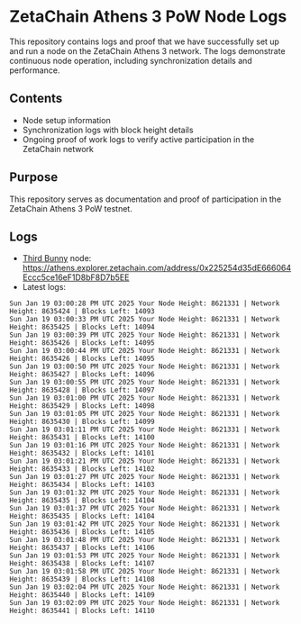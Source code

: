 # ZetaChain Athens 3 PoW Node Logs
This repository contains logs and proof that we have successfully set up and run a node on the ZetaChain Athens 3 network. The logs demonstrate continuous node operation, including synchronization details and performance.

## Contents
- Node setup information
- Synchronization logs with block height details
- Ongoing proof of work logs to verify active participation in the ZetaChain network

## Purpose
This repository serves as documentation and proof of participation in the ZetaChain Athens 3 PoW testnet.

## Logs

- [Third Bunny](https://thirdbunny.xyz/) node: https://athens.explorer.zetachain.com/address/0x225254d35dE666064Eccc5ce16eF1D8bF8D7b5EE
- Latest logs:
```
Sun Jan 19 03:00:28 PM UTC 2025 Your Node Height: 8621331 | Network Height: 8635424 | Blocks Left: 14093
Sun Jan 19 03:00:33 PM UTC 2025 Your Node Height: 8621331 | Network Height: 8635425 | Blocks Left: 14094
Sun Jan 19 03:00:39 PM UTC 2025 Your Node Height: 8621331 | Network Height: 8635426 | Blocks Left: 14095
Sun Jan 19 03:00:44 PM UTC 2025 Your Node Height: 8621331 | Network Height: 8635426 | Blocks Left: 14095
Sun Jan 19 03:00:50 PM UTC 2025 Your Node Height: 8621331 | Network Height: 8635427 | Blocks Left: 14096
Sun Jan 19 03:00:55 PM UTC 2025 Your Node Height: 8621331 | Network Height: 8635428 | Blocks Left: 14097
Sun Jan 19 03:01:00 PM UTC 2025 Your Node Height: 8621331 | Network Height: 8635429 | Blocks Left: 14098
Sun Jan 19 03:01:05 PM UTC 2025 Your Node Height: 8621331 | Network Height: 8635430 | Blocks Left: 14099
Sun Jan 19 03:01:11 PM UTC 2025 Your Node Height: 8621331 | Network Height: 8635431 | Blocks Left: 14100
Sun Jan 19 03:01:16 PM UTC 2025 Your Node Height: 8621331 | Network Height: 8635432 | Blocks Left: 14101
Sun Jan 19 03:01:21 PM UTC 2025 Your Node Height: 8621331 | Network Height: 8635433 | Blocks Left: 14102
Sun Jan 19 03:01:27 PM UTC 2025 Your Node Height: 8621331 | Network Height: 8635434 | Blocks Left: 14103
Sun Jan 19 03:01:32 PM UTC 2025 Your Node Height: 8621331 | Network Height: 8635435 | Blocks Left: 14104
Sun Jan 19 03:01:37 PM UTC 2025 Your Node Height: 8621331 | Network Height: 8635435 | Blocks Left: 14104
Sun Jan 19 03:01:42 PM UTC 2025 Your Node Height: 8621331 | Network Height: 8635436 | Blocks Left: 14105
Sun Jan 19 03:01:48 PM UTC 2025 Your Node Height: 8621331 | Network Height: 8635437 | Blocks Left: 14106
Sun Jan 19 03:01:53 PM UTC 2025 Your Node Height: 8621331 | Network Height: 8635438 | Blocks Left: 14107
Sun Jan 19 03:01:58 PM UTC 2025 Your Node Height: 8621331 | Network Height: 8635439 | Blocks Left: 14108
Sun Jan 19 03:02:04 PM UTC 2025 Your Node Height: 8621331 | Network Height: 8635440 | Blocks Left: 14109
Sun Jan 19 03:02:09 PM UTC 2025 Your Node Height: 8621331 | Network Height: 8635441 | Blocks Left: 14110
```
